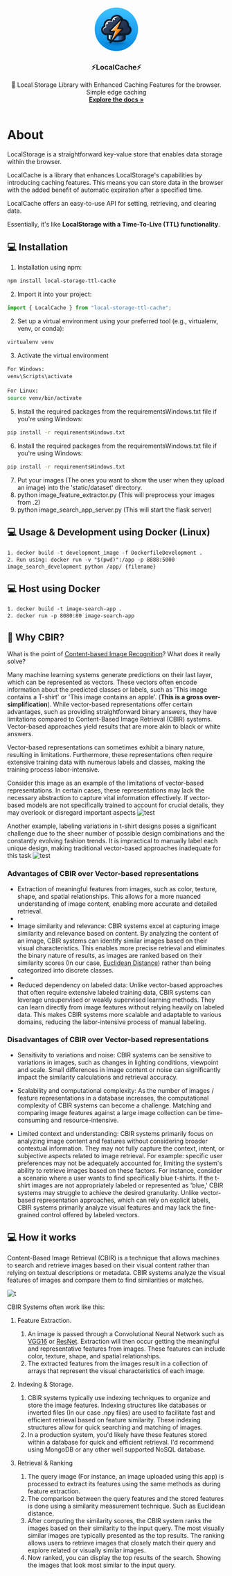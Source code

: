 <br />
<div align="center">
  <a >
    <img src="git/logo.jpg" alt="Logo" width="100" height="100" style="border-radius: 100%">
  </a>

  <h3 align="center">⚡LocalCache⚡</h3>

  <p align="center">
    🤖 Local Storage Library with Enhanced Caching Features for the browser. 
    <br>Simple edge caching
    <br />
    <a href="https://github.com//Samuel-Hinchliffe/LocalCache"><strong>Explore the docs »</strong></a>
    <br />
    <br />
  </p>
</div>

# About

LocalStorage is a straightforward key-value store that enables data storage within the browser.

LocalCache is a library that enhances LocalStorage's capabilities by introducing caching features. This means you can store data in the browser with the added benefit of automatic expiration after a specified time.

LocalCache offers an easy-to-use API for setting, retrieving, and clearing data.

Essentially, it's like **LocalStorage with a Time-To-Live (TTL) functionality**.

## 💻 Installation

1. Installation using npm:

```bash
npm install local-storage-ttl-cache
```

2. Import it into your project:

```javascript
import { LocalCache } from "local-storage-ttl-cache";
```

2. Set up a virtual environment using your preferred tool (e.g., virtualenv, venv, or conda):

```bash
virtualenv venv
```

3. Activate the virtual environment

```bash
For Windows:
venv\Scripts\activate

For Linux:
source venv/bin/activate
```

5. Install the required packages from the requirementsWindows.txt file if you're using Windows:

```bash
pip install -r requirementsWindows.txt
```

6. Install the required packages from the requirementsWindows.txt file if you're using Windows:

```bash
pip install -r requirementsWindows.txt
```

7.  Put your images (The ones you want to show the user when they upload an image) into the 'static/dataset' directory.
8.  python image_feature_extractor.py (This will preprocess your images from .2)
9.  python image_search_app_server.py (This will start the flask server)

## 💻 Usage & Development using Docker (Linux)

```console
1. docker build -t development_image -f DockerfileDevelopment .
2. Run using: docker run -v "$(pwd)":/app -p 8888:5000 image_search_development python /app/ {filename}
```

## 💻 Host using Docker

```console
1. docker build -t image-search-app .
2. docker run -p 8080:80 image-search-app
```

## 🚩 Why CBIR?

What is the point of <a href="https://en.wikipedia.org/wiki/Content-based_image_retrieval#:~:text=%22Content%2Dbased%22%20means%20that,derived%20from%20the%20image%20itself.">Content-based Image Recognition</a>? What does it really solve?

Many machine learning systems generate predictions on their last layer, which can be represented as vectors. These vectors often encode information about the predicted classes or labels, such as 'This image contains a T-shirt' or 'This image contains an apple'. (**This is a gross over-simplification**). While vector-based representations offer certain advantages, such as providing straightforward binary answers, they have limitations compared to Content-Based Image Retrieval (CBIR) systems. Vector-based approaches yield results that are more akin to black or white answers.

Vector-based representations can sometimes exhibit a binary nature, resulting in limitations. Furthermore, these representations often require extensive training data with numerous labels and classes, making the training process labor-intensive.

Consider this image as an example of the limitations of vector-based representations. In certain cases, these representations may lack the necessary abstraction to capture vital information effectively. If vector-based models are not specifically trained to account for crucial details, they may overlook or disregard important aspects
![test](git/apple.png)

Another example, labeling variations in t-shirt designs poses a significant challenge due to the sheer number of possible design combinations and the constantly evolving fashion trends. It is impractical to manually label each unique design, making traditional vector-based approaches inadequate for this task
![test](git/tshirt.png)

### Advantages of CBIR over Vector-based representations

- Extraction of meaningful features from images, such as color, texture, shape, and spatial relationships. This allows for a more nuanced understanding of image content, enabling more accurate and detailed retrieval.
-
- Image similarity and relevance: CBIR systems excel at capturing image similarity and relevance based on content. By analyzing the content of an image, CBIR systems can identify similar images based on their visual characteristics. This enables more precise retrieval and eliminates the binary nature of results, as images are ranked based on their similarity scores (In our case, [Euclidean Distance](https://en.wikipedia.org/wiki/Euclidean_distance)) rather than being categorized into discrete classes.
-
- Reduced dependency on labeled data: Unlike vector-based approaches that often require extensive labeled training data, CBIR systems can leverage unsupervised or weakly supervised learning methods. They can learn directly from image features without relying heavily on labeled data. This makes CBIR systems more scalable and adaptable to various domains, reducing the labor-intensive process of manual labeling.

### Disadvantages of CBIR over Vector-based representations

- Sensitivity to variations and noise: CBIR systems can be sensitive to variations in images, such as changes in lighting conditions, viewpoint and scale. Small differences in image content or noise can significantly impact the similarity calculations and retrieval accuracy.

- Scalability and computational complexity: As the number of images / feature representations in a database increases, the computational complexity of CBIR systems can become a challenge. Matching and comparing image features against a large image collection can be time-consuming and resource-intensive.

- Limited context and understanding: CBIR systems primarily focus on analyzing image content and features without considering broader contextual information. They may not fully capture the context, intent, or subjective aspects related to image retrieval. For example: specific user preferences may not be adequately accounted for, limiting the system's ability to retrieve images based on these factors. For instance, consider a scenario where a user wants to find specifically blue t-shirts. If the t-shirt images are not appropriately labeled or represented as 'blue,' CBIR systems may struggle to achieve the desired granularity. Unlike vector-based representation approaches, which can rely on explicit labels, CBIR systems primarily analyze visual features and may lack the fine-grained control offered by labeled vectors.

## 💻 How it works

Content-Based Image Retrieval (CBIR) is a technique that allows machines to search and retrieve images based on their visual content rather than relying on textual descriptions or metadata. CBIR systems analyze the visual features of images and compare them to find similarities or matches.

![t](./git/how.png)

CBIR Systems often work like this:

1. Feature Extraction.

   1. An image is passed through a Convolutional Neural Network such as [VGG16](https://neurohive.io/en/popular-networks/vgg16/) or [ResNet](https://iq.opengenus.org/resnet50-architecture/). Extraction will then occur getting the meaningful and representative features from images. These features can include color, texture, shape, and spatial relationships.
   2. The extracted features from the images result in a collection of arrays that represent the visual characteristics of each image.

2. Indexing & Storage.

   1. CBIR systems typically use indexing techniques to organize and store the image features. Indexing structures like databases or inverted files (In our case .npy files) are used to facilitate fast and efficient retrieval based on feature similarity. These indexing structures allow for quick searching and matching of images.
   2. In a production system, you'd likely have these features stored within a database for quick and efficient retrieval. I'd recommend using MongoDB or any other well supported NoSQL database.

3. Retrieval & Ranking
   1. The query image (For instance, an image uploaded using this app) is processed to extract its features using the same methods as during feature extraction.
   2. The comparison between the query features and the stored features is done using a similarity measurement technique. Such as Euclidean distance.
   3. After computing the similarity scores, the CBIR system ranks the images based on their similarity to the input query. The most visually similar images are typically presented as the top results. The ranking allows users to retrieve images that closely match their query and explore related or visually similar images.
   4. Now ranked, you can display the top results of the search. Showing the images that look most similar to the input query.
